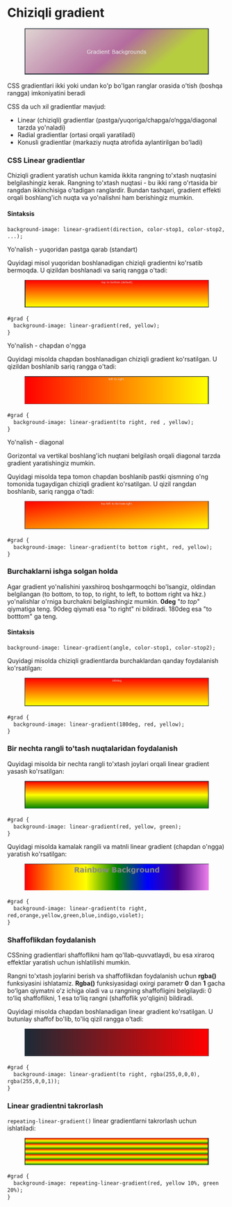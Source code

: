 # Chiziqli gradient

<figure><img src="../../../.gitbook/assets/image (764).png" alt=""><figcaption></figcaption></figure>

CSS gradientlari ikki yoki undan ko'p bo'lgan ranglar orasida o'tish (boshqa rangga) imkoniyatini beradi

CSS da uch xil gradientlar mavjud:

* Linear (chiziqli) gradientlar (pastga/yuqoriga/chapga/o‘ngga/diagonal tarzda yo'naladi)
* Radial gradientlar (ortasi orqali yaratiladi)
* Konusli gradientlar (markaziy nuqta atrofida aylantirilgan bo'ladi)

### CSS Linear gradientlar <a href="#css-chiziqli-gradientlar" id="css-chiziqli-gradientlar"></a>

Chiziqli gradient yaratish uchun kamida ikkita rangning to'xtash nuqtasini belgilashingiz kerak. Rangning to'xtash nuqtasi - bu ikki rang o'rtasida bir rangdan ikkinchisiga o'tadigan ranglardir. Bundan tashqari, gradient effekti orqali boshlang'ich nuqta va yo'nalishni ham berishingiz mumkin.

#### Sintaksis <a href="#sintaksisi" id="sintaksisi"></a>

```
background-image: linear-gradient(direction, color-stop1, color-stop2, ...);
```

Yo'nalish - yuqoridan pastga qarab (standart)

Quyidagi misol yuqoridan boshlanadigan chiziqli gradientni ko'rsatib bermoqda. U qizildan boshlanadi va sariq rangga o'tadi:

<figure><img src="../../../.gitbook/assets/image (776).png" alt=""><figcaption></figcaption></figure>

```
#grad {
  background-image: linear-gradient(red, yellow);
}
```

Yo'nalish - chapdan o'ngga

Quyidagi misolda chapdan boshlanadigan chiziqli gradient ko'rsatilgan. U qizildan boshlanib sariq rangga o'tadi:

<figure><img src="../../../.gitbook/assets/image (812).png" alt=""><figcaption></figcaption></figure>

```
#grad {
  background-image: linear-gradient(to right, red , yellow);
}
```

Yo'nalish - diagonal

Gorizontal va vertikal boshlang'ich nuqtani belgilash orqali diagonal tarzda gradient yaratishingiz mumkin.

Quyidagi misolda tepa tomon chapdan boshlanib pastki qismning o'ng tomonida tugaydigan chiziqli gradient ko'rsatilgan. U qizil rangdan boshlanib, sariq rangga o'tadi:

<figure><img src="../../../.gitbook/assets/image (767).png" alt=""><figcaption></figcaption></figure>

```
#grad {
  background-image: linear-gradient(to bottom right, red, yellow);
}
```

### Burchaklarni ishga solgan holda <a href="#burchaklarni-ishga-solgan-holda" id="burchaklarni-ishga-solgan-holda"></a>

Agar gradient yo'nalishini yaxshiroq boshqarmoqchi bo'lsangiz, oldindan belgilangan (to bottom, to top, to right, to left, to bottom right va hkz.) yo'nalishlar o'rniga burchakni belgilashingiz mumkin. **0deg** "_to top_" qiymatiga teng. 90deg qiymati esa "to right" ni bildiradi. 180deg esa "to botttom" ga teng.

#### Sintaksis <a href="#sintaksisi-2" id="sintaksisi-2"></a>

```
background-image: linear-gradient(angle, color-stop1, color-stop2);
```

Quyidagi misolda chiziqli gradientlarda burchaklardan qanday foydalanish ko'rsatilgan:

<figure><img src="../../../.gitbook/assets/image (823).png" alt=""><figcaption></figcaption></figure>

```
#grad {
  background-image: linear-gradient(180deg, red, yellow);
}
```

### Bir nechta rangli to'tash nuqtalaridan foydalanish <a href="#bir-nechta-rangli-toxtashlardan-foydalanish" id="bir-nechta-rangli-toxtashlardan-foydalanish"></a>

Quyidagi misolda bir nechta rangli to'xtash joylari orqali linear gradient yasash ko'rsatilgan:

<figure><img src="../../../.gitbook/assets/image (274).png" alt=""><figcaption></figcaption></figure>

```
#grad {
  background-image: linear-gradient(red, yellow, green);
}
```

Quyidagi misolda kamalak rangili va matnli linear gradient (chapdan o'ngga) yaratish ko'rsatilgan:

<figure><img src="../../../.gitbook/assets/image (780).png" alt=""><figcaption></figcaption></figure>

```
#grad {
  background-image: linear-gradient(to right, red,orange,yellow,green,blue,indigo,violet);
}
```

### Shaffoflikdan foydalanish <a href="#shaffoflikdan-foydalanish" id="shaffoflikdan-foydalanish"></a>

CSSning gradientlari shaffoflikni ham qo'llab-quvvatlaydi, bu esa xiraroq effektlar yaratish uchun ishlatilishi mumkin.

Rangni to'xtash joylarini berish va shaffoflikdan foydalanish uchun **rgba()** funksiyasini ishlatamiz. **Rgba()** funksiyasidagi oxirgi parametr **0** dan **1** gacha boʻlgan qiymatni o'z ichiga oladi va u rangning shaffofligini belgilaydi: 0 toʻliq shaffoflikni, 1 esa toʻliq rangni (shaffoflik yoʻqligini) bildiradi.

Quyidagi misolda chapdan boshlanadigan linear gradient ko'rsatilgan. U butunlay shaffof bo'lib, to'liq qizil rangga o'tadi:

<figure><img src="../../../.gitbook/assets/image (774).png" alt=""><figcaption></figcaption></figure>

```
#grad {
  background-image: linear-gradient(to right, rgba(255,0,0,0), rgba(255,0,0,1));
}
```

### Linear gradientni takrorlash <a href="#chiziqli-gradientni-takrorlash" id="chiziqli-gradientni-takrorlash"></a>

`repeating-linear-gradient()`  linear gradientlarni takrorlash uchun ishlatiladi:

<figure><img src="../../../.gitbook/assets/image (837).png" alt=""><figcaption></figcaption></figure>

```
#grad {
  background-image: repeating-linear-gradient(red, yellow 10%, green 20%);
}
```
